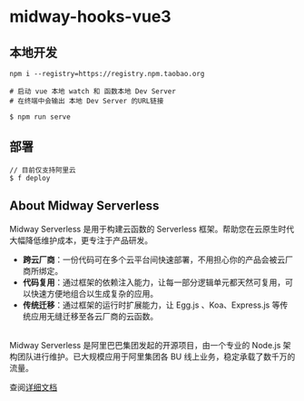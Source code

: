 # midway-hooks-vue3

## 本地开发

```
npm i --registry=https://registry.npm.taobao.org
```

```shell
# 启动 vue 本地 watch 和 函数本地 Dev Server
# 在终端中会输出 本地 Dev Server 的URL链接

$ npm run serve
```

## 部署

```shell
// 目前仅支持阿里云
$ f deploy
```

## About Midway Serverless

Midway Serverless 是用于构建云函数的 Serverless 框架。帮助您在云原生时代大幅降低维护成本，更专注于产品研发。<br />

- **跨云厂商**：一份代码可在多个云平台间快速部署，不用担心你的产品会被云厂商所绑定。
- **代码复用**：通过框架的依赖注入能力，让每一部分逻辑单元都天然可复用，可以快速方便地组合以生成复杂的应用。
- **传统迁移**：通过框架的运行时扩展能力，让 Egg.js 、Koa、Express.js 等传统应用无缝迁移至各云厂商的云函数。

<br />Midway Serverless 是阿里巴巴集团发起的开源项目，由一个专业的 Node.js 架构团队进行维护。已大规模应用于阿里集团各 BU 线上业务，稳定承载了数千万的流量。

查阅[详细文档](https://www.yuque.com/midwayjs/faas/tdfcfa)
